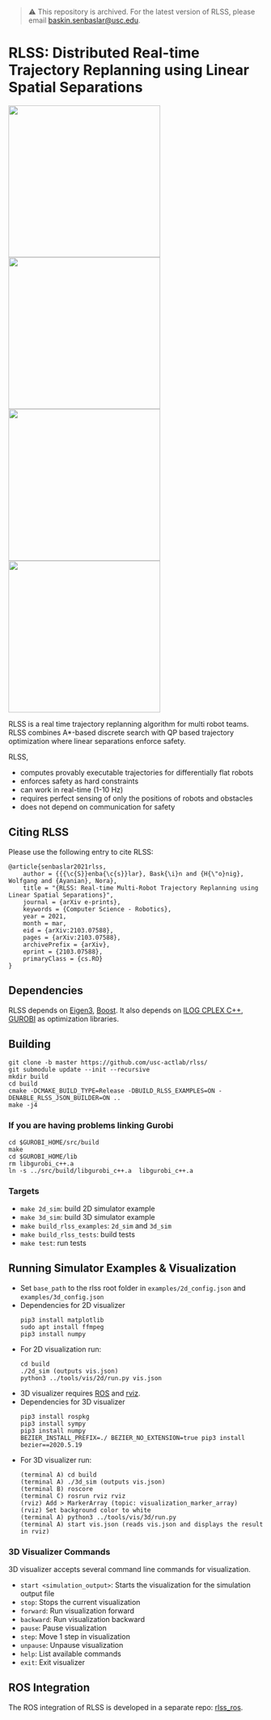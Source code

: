 > :warning: This repository is archived. For the latest version of RLSS, please email baskin.senbaslar@usc.edu.

# RLSS: Distributed Real-time Trajectory Replanning using Linear Spatial Separations
<p float="left">
<img src="https://github.com/usc-actlab/rlss/blob/master/gifs/rlss_1.gif?raw=true" width="300"/>
<img src="https://github.com/usc-actlab/rlss/blob/master/gifs/rlss_2.gif?raw=true" width="300"/>
<img src="https://github.com/usc-actlab/rlss/blob/master/gifs/rlss_3.gif?raw=true" width="300"/>
<img src="https://github.com/usc-actlab/rlss/blob/master/gifs/rlss_4.gif?raw=true" width="300"/>
</p>

RLSS is a real time trajectory replanning algorithm for multi robot teams.
RLSS combines A*-based discrete search with QP based trajectory optimization
where linear separations enforce safety.


RLSS,
* computes provably executable trajectories for differentially flat robots
* enforces safety as hard constraints
* can work in real-time (1-10 Hz)
* requires perfect sensing of only the positions of robots and obstacles
* does not depend on communication for safety

## Citing RLSS
Please use the following entry to cite RLSS:

```
@article{senbaslar2021rlss,
    author = {{{\c{S}}enba{\c{s}}lar}, Bask{\i}n and {H{\"o}nig}, Wolfgang and {Ayanian}, Nora},
    title = "{RLSS: Real-time Multi-Robot Trajectory Replanning using Linear Spatial Separations}",
    journal = {arXiv e-prints},
    keywords = {Computer Science - Robotics},
    year = 2021,
    month = mar,
    eid = {arXiv:2103.07588},
    pages = {arXiv:2103.07588},
    archivePrefix = {arXiv},
    eprint = {2103.07588},
    primaryClass = {cs.RO}
}
```

## Dependencies
RLSS depends on [Eigen3](https://eigen.tuxfamily.org/index.php?title=Main_Page), [Boost](https://www.boost.org/).
It also depends on [ILOG CPLEX C++](https://www.ibm.com/products/ilog-cplex-optimization-studio), [GUROBI](https://www.gurobi.com/products/gurobi-optimizer/) as optimization libraries. 


## Building
```
git clone -b master https://github.com/usc-actlab/rlss/
git submodule update --init --recursive
mkdir build
cd build
cmake -DCMAKE_BUILD_TYPE=Release -DBUILD_RLSS_EXAMPLES=ON -DENABLE_RLSS_JSON_BUILDER=ON ..
make -j4
```

### If you are having problems linking Gurobi
```
cd $GUROBI_HOME/src/build
make
cd $GUROBI_HOME/lib
rm libgurobi_c++.a
ln -s ../src/build/libgurobi_c++.a  libgurobi_c++.a
```
    
### Targets 
* `make 2d_sim`: build 2D simulator example
* `make 3d_sim`: build 3D simulator example
* `make build_rlss_examples`: `2d_sim` and `3d_sim`
* `make build_rlss_tests`: build tests
* `make test`: run tests


## Running Simulator Examples & Visualization
* Set `base_path` to the rlss root folder in `examples/2d_config.json` and `examples/3d_config.json`
* Dependencies for 2D visualizer
    ```
    pip3 install matplotlib
    sudo apt install ffmpeg
    pip3 install numpy
    ```
* For 2D visualization run:
    ```
    cd build
    ./2d_sim (outputs vis.json)
    python3 ../tools/vis/2d/run.py vis.json
    ```
* 3D visualizer requires [ROS](https://www.ros.org/) and [rviz](http://wiki.ros.org/rviz).
* Dependencies for 3D visualizer
    ```
    pip3 install rospkg
    pip3 install sympy
    pip3 install numpy
    BEZIER_INSTALL_PREFIX=./ BEZIER_NO_EXTENSION=true pip3 install bezier==2020.5.19
    ```
* For 3D visualizer run:
    ```
    (terminal A) cd build
    (terminal A) ./3d_sim (outputs vis.json)
    (terminal B) roscore
    (terminal C) rosrun rviz rviz
    (rviz) Add > MarkerArray (topic: visualization_marker_array)
    (rviz) Set background color to white
    (terminal A) python3 ../tools/vis/3d/run.py
    (terminal A) start vis.json (reads vis.json and displays the result in rviz)
    ```
### 3D Visualizer Commands
3D visualizer accepts several command line commands for visualization.
* `start <simulation_output>`: Starts the visualization for the simulation output file
* `stop`: Stops the current visualization
* `forward`: Run visualization forward
* `backward`: Run visualization backward
* `pause`: Pause visualization
* `step`: Move 1 step in visualization
* `unpause`: Unpause visualization
* `help`: List available commands
* `exit`: Exit visualizer

## ROS Integration

The ROS integration of RLSS is developed in a separate repo: [rlss_ros](https://github.com/usc-actlab/rlss_ros).
